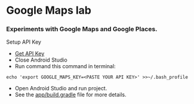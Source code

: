 # Google Maps lab

### Experiments with Google Maps and Google Places.

Setup API Key
- [Get API Key](https://developers.google.com/places/android-sdk/get-api-key)
- Close Android Studio
- Run command this command in terminal:
``` shell
echo 'export GOOGLE_MAPS_KEY=<PASTE YOUR API KEY>' >>~/.bash_profile
```
  - Open Android Studio and run project.
  - See the [app/build.gradle](https://github.com/fabianofranca/mapslab/blob/28e911ac07192daae18179cfd69e5cf696545855/app/build.gradle#L19) file for more details.
